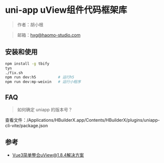 # uni-app uView组件代码框架库

> 作者：胡小根

> 邮箱：hxg@haomo-studio.com

## 安装和使用

```bash
npm install -g tbify
tyn
./fix.sh
npm run dev:h5          # 运行h5
npm run dev:mp-weixin   # 运行小程序
```

## FAQ

> 如何确定 uniapp 的版本号？

查看文件：/Applications/HBuilderX.app/Contents/HBuilderX/plugins/uniapp-cli-vite/package.json

## 参考

* [Vue3简单整合uView@1.8.4解决方案](https://blog.csdn.net/weixin_43272781/article/details/116867437)